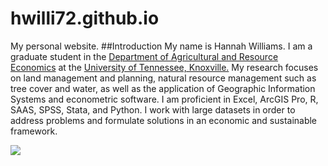 # hwilli72.github.io
My personal website.
##Introduction
My name is Hannah Williams. I am a graduate student in the [Department of Agricultural and Resource Economics](https://arec.tennessee.edu/) at the [University of Tennessee, Knoxville.](https://utk.edu)
My research focuses on land management and planning, natural resource management such as tree cover and water, as well as the application of Geographic Information Systems and econometric software. I am proficient in Excel, ArcGIS Pro, R, SAAS, SPSS, Stata, and Python. I work with large datasets in order to address problems and formulate solutions in an economic and sustainable framework.

![](https://i.redd.it/v7rjdl4vrxr81.jpg)
